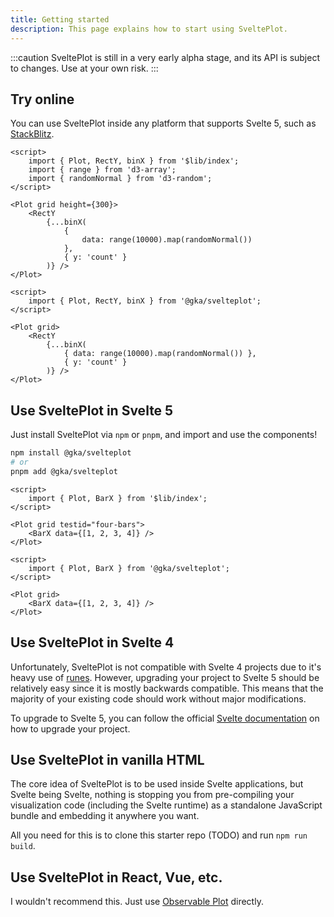 ```yaml
---
title: Getting started
description: This page explains how to start using SveltePlot.
---
```


:::caution
SveltePlot is still in a very early alpha stage, and its API is subject to changes. Use at your own risk.
:::

## Try online

You can use SveltePlot inside any platform that supports Svelte 5, such as [StackBlitz](https://stackblitz.com/edit/vitejs-vite-mh9ogv?file=src%2FApp.svelte&terminal=dev).

```svelte live
<script>
    import { Plot, RectY, binX } from '$lib/index';
    import { range } from 'd3-array';
    import { randomNormal } from 'd3-random';
</script>

<Plot grid height={300}>
    <RectY
        {...binX(
            {
                data: range(10000).map(randomNormal())
            },
            { y: 'count' }
        )} />
</Plot>
```

```svelte
<script>
    import { Plot, RectY, binX } from '@gka/svelteplot';
</script>

<Plot grid>
    <RectY
        {...binX(
            { data: range(10000).map(randomNormal()) },
            { y: 'count' }
        )} />
</Plot>
```

## Use SveltePlot in Svelte 5

Just install SveltePlot via `npm` or `pnpm`, and import and use the components!

```sh
npm install @gka/svelteplot
# or
pnpm add @gka/svelteplot
```

```svelte live
<script>
    import { Plot, BarX } from '$lib/index';
</script>

<Plot grid testid="four-bars">
    <BarX data={[1, 2, 3, 4]} />
</Plot>
```

```svelte
<script>
    import { Plot, BarX } from '@gka/svelteplot';
</script>

<Plot grid>
    <BarX data={[1, 2, 3, 4]} />
</Plot>
```

## Use SveltePlot in Svelte 4

Unfortunately, SveltePlot is not compatible with Svelte 4 projects due to it's heavy use of [runes](https://svelte-5-preview.vercel.app/docs/runes). However, upgrading your project to Svelte 5 should be relatively easy since it is mostly backwards compatible. This means that the majority of your existing code should work without major modifications.

To upgrade to Svelte 5, you can follow the official [Svelte documentation](https://svelte-5-preview.vercel.app/docs/introduction) on how to upgrade your project.

## Use SveltePlot in vanilla HTML

The core idea of SveltePlot is to be used inside Svelte applications, but Svelte being Svelte, nothing is stopping you from pre-compiling your visualization code (including the Svelte runtime) as a standalone JavaScript bundle and embedding it anywhere you want.

All you need for this is to clone this starter repo (TODO) and run `npm run build`.

## Use SveltePlot in React, Vue, etc.

I wouldn't recommend this. Just use [Observable Plot](https://observablehq.com/plot/getting-started#plot-in-react) directly.
